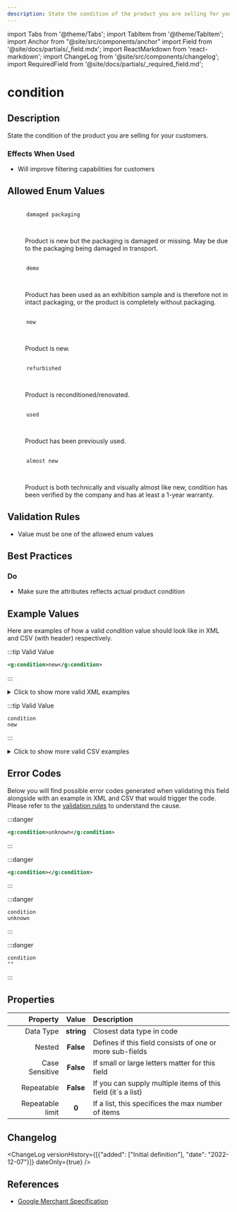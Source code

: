 ```yaml
---
description: State the condition of the product you are selling for your customers.
---
```


import Tabs from '@theme/Tabs';
import TabItem from '@theme/TabItem';
import Anchor from "@site/src/components/anchor"
import Field from '@site/docs/partials/_field.mdx';
import ReactMarkdown from 'react-markdown';
import ChangeLog from '@site/src/components/changelog';
import RequiredField from '@site/docs/partials/_required_field.md';

# condition

<RequiredField/>

## Description

State the condition of the product you are selling for your customers.



### Effects When Used

- Will improve filtering capabilities for customers







## Allowed Enum Values

<dl>
<dt>
      <pre>
      <code>
      damaged packaging
      </code>
      </pre>
    </dt>
    <dd>
    <ReactMarkdown>
      Product is new but the packaging is damaged or missing. May be due to the packaging being damaged in transport.
    </ReactMarkdown>
    </dd>
<dt>
      <pre>
      <code>
      demo
      </code>
      </pre>
    </dt>
    <dd>
    <ReactMarkdown>
      Product has been used as an exhibition sample and is therefore not in intact packaging, or the product is completely without packaging.
    </ReactMarkdown>
    </dd>
<dt>
      <pre>
      <code>
      new
      </code>
      </pre>
    </dt>
    <dd>
    <ReactMarkdown>
      Product is new.
    </ReactMarkdown>
    </dd>
<dt>
      <pre>
      <code>
      refurbished
      </code>
      </pre>
    </dt>
    <dd>
    <ReactMarkdown>
      Product is reconditioned/renovated.
    </ReactMarkdown>
    </dd>
<dt>
      <pre>
      <code>
      used
      </code>
      </pre>
    </dt>
    <dd>
    <ReactMarkdown>
      Product has been previously used.
    </ReactMarkdown>
    </dd>
<dt>
      <pre>
      <code>
      almost new
      </code>
      </pre>
    </dt>
    <dd>
    <ReactMarkdown>
      Product is both technically and visually almost like new, condition has been verified by the company and has at least a 1-year warranty.
    </ReactMarkdown>
    </dd>
</dl>


## Validation Rules

- Value must be one of the allowed enum values


## Best Practices


### Do

- Make sure the attributes reflects actual product condition





## Example Values

Here are examples of how a valid *condition* value  should look like in XML and CSV (with header) respectively.

<Tabs>
  <TabItem value="valid_xml" label="XML" default>

:::tip Valid Value

```xml
<g:condition>new</g:condition>
```

:::

<details>
  <summary>Click to show more valid XML examples</summary>
  <div>

```xml
<g:condition>new</g:condition>
```

```xml
<g:condition>refurbished</g:condition>
```

```xml
<g:condition>used</g:condition>
```

```xml
<g:condition>damaged packaging</g:condition>
```

```xml
<g:condition>demo</g:condition>
```

```xml
<g:condition>almost new</g:condition>
```


  </div>
</details>

 </TabItem>
  <TabItem value="valid_csv" label="CSV">

:::tip Valid Value

```csv
condition
new
```

:::

<details>
  <summary>Click to show more valid CSV examples</summary>
  <div>

```csv
condition
new
```

```csv
condition
refurbished
```

```csv
condition
used
```

```csv
condition
damaged packaging
```

```csv
condition
demo
```

```csv
condition
almost new
```


  </div>
</details>

  </TabItem>
</Tabs>

## Error Codes

Below you will find possible error codes generated when validating this field alongside with an example in XML and CSV that would trigger the code. Please refer to the [validation rules](#validation-rules) to understand the cause.

<Tabs>
  <TabItem value="invalid_xml" label="XML" default>

:::danger <Anchor id="validation_invalid_enum" title="validation_invalid_enum" />

```xml
<g:condition>unknown</g:condition>
```

:::

:::danger <Anchor id="validation_missing_value" title="validation_missing_value" />

```xml
<g:condition></g:condition>
```

:::


 </TabItem>
  <TabItem value="invalid_csv" label="CSV">

:::danger <Anchor id="validation_invalid_enum" title="validation_invalid_enum" />

```csv
condition
unknown
```

:::

:::danger <Anchor id="validation_missing_value" title="validation_missing_value" />

```csv
condition
""
```

:::


  </TabItem>
</Tabs>

## Properties

|     **Property** |         **Value**          | **Description**                                              |
|-----------------:|:--------------------------:|:-------------------------------------------------------------|
|        Data Type |    **string**     | Closest data type in code                                    |
|           Nested |      **False**      | Defines if this field consists of one or more sub-fields     |
|   Case Sensitive |  **False**  | If small or large letters matter for this field              |
|       Repeatable |    **False**    | If you can supply multiple items of this field (it´s a list) |
| Repeatable limit | **0** | If a list, this specifices the max number of items           |

## Changelog
<ChangeLog versionHistory={[{"added": ["Initial definition"], "date": "2022-12-07"}]} dateOnly={true} />

## References
- [Google Merchant Specification](https://support.google.com/merchants/answer/6324469)
